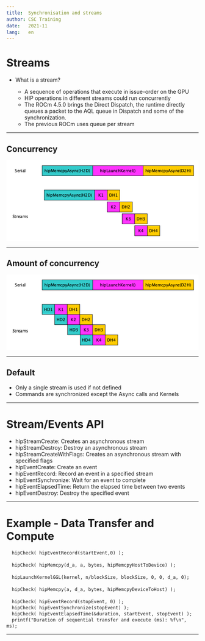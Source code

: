```yaml
---
title:  Synchronisation and streams
author: CSC Training
date:   2021-11
lang:   en
---
```


# Streams

* What is a stream?

    * A sequence of operations that execute in issue-order on the GPU
    * HIP operations in different streams could run concurrently
    * The ROCm 4.5.0 brings the  Direct Dispatch, the runtime directly queues a packet to the AQL queue in Dispatch and some of the synchronization. 
    * The previous ROCm uses queue per stream

---

## Concurrency 

![width:1000px height:13cm](./img/streams.png)


---

## Amount of concurrency 

![width:1000px height:13cm](./img/streams2.png)

---
## Default

* Only a single stream is used if not defined
* Commands are synchronized except the Async calls and Kernels
    
---


# Stream/Events API

* hipStreamCreate: Creates an asynchronous stream
* hipStreamDestroy: Destroy an asynchronous stream
* hipStreamCreateWithFlags: Creates an asynchronous stream with specified flags
* hipEventCreate: Create an event
* hipEventRecord: Record an event in a specified stream
* hipEventSynchronize: Wait for an event to complete
* hipEventElapsedTime: Return the elapsed time between two events
* hipEventDestroy: Destroy the specified event 

---

# Example - Data Transfer and Compute

```
  hipCheck( hipEventRecord(startEvent,0) );
  
  hipCheck( hipMemcpy(d_a, a, bytes, hipMemcpyHostToDevice) );
  
  hipLaunchKernelGGL(kernel, n/blockSize, blockSize, 0, 0, d_a, 0);
  
  hipCheck( hipMemcpy(a, d_a, bytes, hipMemcpyDeviceToHost) );
  
  hipCheck( hipEventRecord(stopEvent, 0) );
  hipCheck( hipEventSynchronize(stopEvent) );
  hipCheck( hipEventElapsedTime(&duration, startEvent, stopEvent) );
  printf("Duration of sequential transfer and execute (ms): %f\n", ms);
```

---
